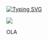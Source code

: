 <a href="https://git.io/typing-svg"><img src="https://readme-typing-svg.demolab.com?font=Fira+Code&pause=1000&width=435&lines=Hi%2C+i'm+Jo%C3%A3o+Pedro;I'm+Computer+Science+student" alt="Typing SVG" /></a>
<div>
  <img src = "https://cdn.discordapp.com/attachments/1082383095078076509/1131355574613856326/4031abad70acc46069766c4c7a228bef.gif"  display: flex;  width: auto; height: auto></img>
  <p display:inline; width: 10em>OLA </p>
</div>
